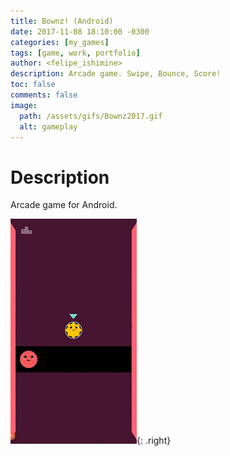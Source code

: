 ```yaml
---
title: Bownz! (Android)
date: 2017-11-08 18:10:00 -0300
categories: [my_games]
tags: [game, work, portfolio]
author: <felipe_ishimine>
description: Arcade game. Swipe, Bounce, Score!
toc: false
comments: false
image:
  path: /assets/gifs/Bownz2017.gif
  alt: gameplay  
---
```


# Description
Arcade game for Android.

![Gameplay](/assets/gifs/Bownz2017.gif){: .right}
